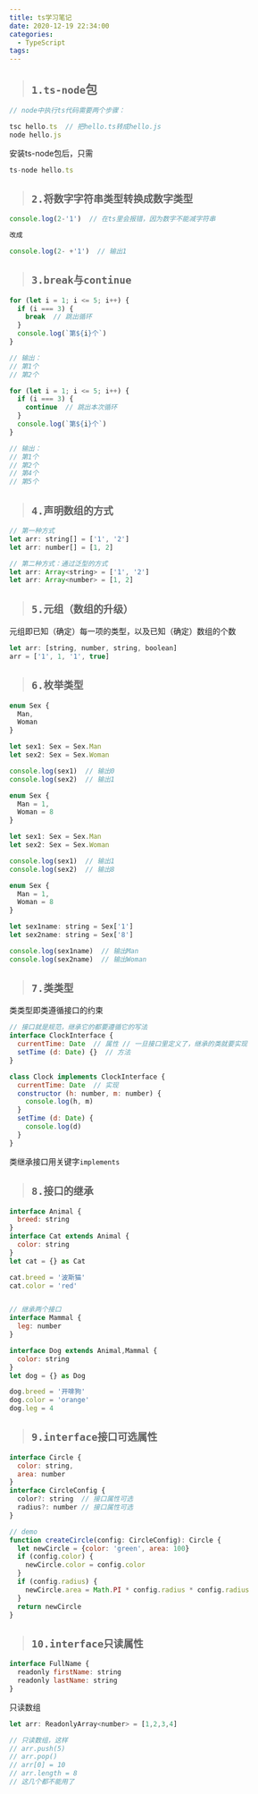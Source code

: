 ```yaml
---
title: ts学习笔记
date: 2020-12-19 22:34:00
categories:
  - TypeScript
tags: 
---
```


> ## <code>1.ts-node</code>包
```js
// node中执行ts代码需要两个步骤：

tsc hello.ts  // 把hello.ts转成hello.js
node hello.js
```
安装ts-node包后，只需
```js
ts-node hello.ts
```

> ## <code>2.将数字字符串类型转换成数字类型</code>

```js
console.log(2-'1')  // 在ts里会报错，因为数字不能减字符串

改成

console.log(2- +'1')  // 输出1
```

> ## <code>3.break与continue</code>
```js
for (let i = 1; i <= 5; i++) {
  if (i === 3) {
    break  // 跳出循环
  }
  console.log(`第${i}个`)
}

// 输出：
// 第1个
// 第2个
```
```js
for (let i = 1; i <= 5; i++) {
  if (i === 3) {
    continue  // 跳出本次循环
  }
  console.log(`第${i}个`)
}

// 输出：
// 第1个
// 第2个
// 第4个
// 第5个
```

> ## <code>4.声明数组的方式</code>
```js
// 第一种方式
let arr: string[] = ['1', '2']
let arr: number[] = [1, 2]
```
```js
// 第二种方式：通过泛型的方式
let arr: Array<string> = ['1', '2']
let arr: Array<number> = [1, 2]
```

> ## <code>5.元组（数组的升级）</code>
元组即已知（确定）每一项的类型，以及已知（确定）数组的个数
```js
let arr: [string, number, string, boolean]
arr = ['1', 1, '1', true]
```

> ## <code>6.枚举类型</code>

```js
enum Sex {
  Man,
  Woman
}

let sex1: Sex = Sex.Man
let sex2: Sex = Sex.Woman

console.log(sex1)  // 输出0
console.log(sex2)  // 输出1
```
```js
enum Sex {
  Man = 1,
  Woman = 8
}

let sex1: Sex = Sex.Man
let sex2: Sex = Sex.Woman

console.log(sex1)  // 输出1
console.log(sex2)  // 输出8
```

```js
enum Sex {
  Man = 1,
  Woman = 8
}

let sex1name: string = Sex['1']
let sex2name: string = Sex['8']

console.log(sex1name)  // 输出Man
console.log(sex2name)  // 输出Woman
```

> ## <code>7.类类型</code>

类类型即类遵循接口的约束
```js
// 接口就是规范，继承它的都要遵循它的写法
interface ClockInterface {
  currentTime: Date  // 属性 // 一旦接口里定义了，继承的类就要实现
  setTime (d: Date) {}  // 方法
}

class Clock implements ClockInterface {
  currentTime: Date  // 实现
  constructor (h: number, m: number) {
    console.log(h, m)
  }
  setTime (d: Date) {
    console.log(d)
  }
}
```
类继承接口用关键字<code>implements</code>

> ## <code>8.接口的继承</code>

```js
interface Animal {
  breed: string
}
interface Cat extends Animal {
  color: string
}
let cat = {} as Cat

cat.breed = '波斯猫'
cat.color = 'red'


// 继承两个接口
interface Mammal {
  leg: number
}

interface Dog extends Animal,Mammal {
  color: string
}
let dog = {} as Dog

dog.breed = '开啡狗'
dog.color = 'orange'
dog.leg = 4

```

> ## <code>9.interface接口可选属性</code>
```js
interface Circle {
  color: string,
  area: number
}
interface CircleConfig {
  color?: string  // 接口属性可选
  radius?: number // 接口属性可选
}

// demo
function createCircle(config: CircleConfig): Circle {
  let newCircle = {color: 'green', area: 100}
  if (config.color) {
    newCircle.color = config.color
  }
  if (config.radius) {
    newCircle.area = Math.PI * config.radius * config.radius
  }
  return newCircle
}
```

> ## <code>10.interface只读属性</code>
```js
interface FullName {
  readonly firstName: string
  readonly lastName: string
}
```
只读数组
```js
let arr: ReadonlyArray<number> = [1,2,3,4]

// 只读数组，这样
// arr.push(5)
// arr.pop()
// arr[0] = 10
// arr.length = 8
// 这几个都不能用了
```
